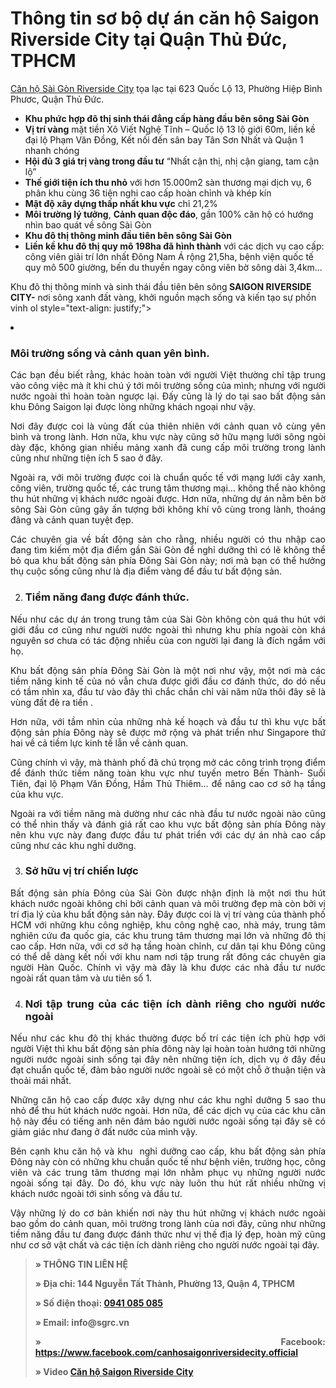 # Thông tin sơ bộ dự án căn hộ Saigon Riverside City tại Quận Thủ Đức, TPHCM
<a href="https://namminh.com.vn/du-an/saigon-riverside-city">Căn hộ Sài Gòn Riverside City</a> tọa lạc tại 623 Quốc Lộ 13, Phường Hiệp Bình Phươc, Quận Thủ Đức. 
<ul>
 	<li><strong>Khu phức hợp đô thị sinh thái đẳng cấp hàng đầu bên sông Sài Gòn</strong></li>
 	<li><strong>Vị trí vàng</strong> mặt tiền Xô Viết Nghệ Tĩnh – Quốc lộ 13 lộ giới 60m, liền kề đại lộ Phạm Văn Đồng, Kết nối đến sân bay Tân Sơn Nhất và Quận 1 nhanh chóng</li>
 	<li><strong>Hội đủ 3 giá trị vàng trong đầu tư</strong> “Nhất cận thị, nhị cận giang, tam cận lộ”</li>
 	<li><strong>Thế giới tiện ích thu nhỏ</strong> với hơn 15.000m2 sàn thương mại dịch vụ, 6 phân khu cùng 36 tiện nghi cao cấp hoàn chỉnh và khép kín</li>
 	<li><strong>Mật độ xây dựng thấp nhất khu vực</strong> chỉ 21,2%</li>
 	<li><strong>Môi trường lý tưởng</strong>, <strong>Cảnh quan độc đáo</strong>, gần 100% căn hộ có hướng nhìn bao quát về sông Sài Gòn</li>
 	<li><strong>Khu đô thị thông minh đầu tiên bên sông Sài Gòn</strong></li>
 	<li><strong>Liền kề khu đô thị quy mô 198ha đã hình thành</strong> với các dịch vụ cao cấp: công viên giải trí lớn nhất Đông Nam Á rộng 21,5ha, bệnh viện quốc tế quy mô 500 giường, bến du thuyền ngay công viên bờ sông dài 3,4km…</li>
</ul> 

Khu đô thị thông minh và sinh thái đầu tiên bên sông<strong> SAIGON RIVERSIDE CITY-</strong> nơi sông xanh đất vàng, khởi nguồn mạch sống và kiến tạo sự phồn vinh 
ol style="text-align: justify;">
 	<li>
<h3><strong>Môi trường sống và cảnh quan yên bình.</strong></h3>
</li>
</ol>
<p style="text-align: justify;">Các bạn đều biết rằng, khác hoàn toàn với người Việt thường chỉ tập trung vào công việc mà ít khi chú ý tới môi trường sống của mình; nhưng với người nước ngoài thì hoàn toàn ngược lại. Đấy cũng là lý do tại sao bất động sản khu Đông Saigon lại được lòng những khách ngoại như vậy.</p>
<p style="text-align: justify;">Nơi đây được coi là vùng đất của thiên nhiên với cảnh quan vô cùng yên bình và trong lành. Hơn nữa, khu vực này cũng sở hữu mạng lưới sông ngòi dày đặc, không gian nhiều mảng xanh đã cung cấp môi trường trong lành cũng như những tiện ích 5 sao ở đây.</p>
<p style="text-align: justify;">Ngoài ra, với môi trường được coi là chuẩn quốc tế với mạng lưới cây xanh, công viên, trường quốc tế, các trung tâm thương mại… không thể nào không thu hút những vị khách nước ngoài được. Hơn nữa, những dự án nằm bên bờ sông Sài Gòn cũng gây ấn tượng bởi không khí vô cùng trong lành, thoáng đãng và cảnh quan tuyệt đẹp.</p>
 
<p style="text-align: justify;">Các chuyên gia về bất động sản cho rằng, nhiều người có thu nhập cao đang tìm kiếm một địa điểm gần Sài Gòn để nghỉ dưỡng thì có lẽ không thể bỏ qua khu bất động sản phía Đông Sài Gòn này; nơi mà bạn có thể hưởng thụ cuộc sống cũng như là địa điểm vàng để đầu tư bất động sản.</p>

<ol style="text-align: justify;" start="2">
 	<li>
<h3><strong>Tiềm năng đang được đánh thức.</strong></h3>
</li>
</ol>
<p style="text-align: justify;">Nếu như các dự án trong trung tâm của Sài Gòn không còn quá thu hút với giới đầu cơ cũng như người nước ngoài thì nhưng khu phía ngoài còn khá nguyên sơ chưa có tác động nhiều của con người lại đang là đích ngắm với họ.</p>
<p style="text-align: justify;">Khu bất động sản phía Đông Sài Gòn là một nơi như vậy, một nơi mà các tiềm năng kinh tế của nó vẫn chưa được giới đầu cơ đánh thức, do dó nếu có tầm nhìn xa, đầu tư vào đây thì chắc chắn chỉ vài năm nữa thôi đây sẽ là vùng đất đẻ ra tiền .</p>
<p style="text-align: justify;">Hơn nữa, với tầm nhìn của những nhà kế hoạch và đầu tư thì khu vực bất động sản phía Đông này sẽ được mở rộng và phát triển như Singapore thứ hai về cả tiềm lực kinh tế lẫn về cảnh quan.</p>
<p style="text-align: justify;">Cũng chính vì vậy, mà thành phố đã chú trọng mở các công trình trọng điểm để đánh thức tiềm năng toàn khu vực như tuyến metro Bến Thành- Suối Tiên, đại lộ Phạm Văn Đồng, Hầm Thủ Thiêm… để nâng cao cơ sở hạ tầng của khu vực.</p>
<p style="text-align: justify;">Ngoài ra với tiềm năng mà dường như các nhà đầu tư nước ngoài nào cũng có thể nhìn thấy và đánh giá rất cao khu vực bất động sản phía Đông này nên khu vực này đang được đầu tư phát triển với các dự án nhà cao cấp cũng như các khu nghỉ dưỡng.</p>

<ol style="text-align: justify;" start="3">
 	<li>
<h3><strong>Sở hữu vị trí chiến lược</strong></h3>
</li>
</ol>
<p style="text-align: justify;">Bất động sản phía Đông của Sài Gòn được nhận định là một nơi thu hút khách nước ngoài không chỉ bởi cảnh quan và môi trường đẹp mà còn bởi vị trí địa lý của khu bất động sản này. Đây được coi là vị trí vàng của thành phố HCM với những khu công nghiệp, khu công nghệ cao, nhà máy, trung tâm nghiên cứu đa quốc gia, các khu trung tâm thương mại lớn và những đô thị cao cấp. Hơn nữa, với cơ sở hạ tầng hoàn chỉnh, cư dân tại khu Đông cũng có thể dễ dàng kết nối với khu nam nơi tập trung rất đông các chuyên gia người Hàn Quốc. Chính vì vậy mà đây là khu được các nhà đầu tư nước ngoài rất quan tâm và ưu tiên số 1.</p>

<ol style="text-align: justify;" start="4">
 	<li>
<h3><strong>Nơi tập trung của các tiện ích dành riêng cho người nước ngoài</strong></h3>
</li>
</ol>
<p style="text-align: justify;">Nếu như các khu đô thị khác thường được bố trí các tiện ích phù hợp với người Việt thì khu bất động sản phía đông này lại hoàn toàn hướng tới những người nước ngoài sinh sống tại đây nên những tiện ích, dịch vụ ở đây đều đạt chuẩn quốc tế, đảm bảo người nước ngoài sẽ có một chỗ ở thuận tiện và thoải mái nhất.</p>
<p style="text-align: justify;">Những căn hộ cao cấp được xây dựng như các khu nghỉ dưỡng 5 sao thu nhỏ để thu hút khách nước ngoài. Hơn nữa, để các dịch vụ của các khu căn hộ này đều có tiếng anh nên đảm bảo người nước ngoài sống tại đây sẽ có giảm giác như đang ở đất nước của mình vậy.</p>
<p style="text-align: justify;">Bên cạnh khu căn hộ và khu  nghỉ dưỡng cao cấp, khu bất động sản phía Đông này còn có những khu chuẩn quốc tế như bệnh viên, trường học, công viên và các trung tâm thương mại lớn nhằm phục vụ những người nước ngoài sống tại đây. Do đó, khu vực này luôn thu hút rất nhiều những vị khách nước ngoài tới sinh sống và đầu tư.</p>
<p style="text-align: justify;">Vậy những lý do cơ bản khiến nơi này thu hút những vị khách nước ngoài bao gồm do cảnh quan, môi trường trong lành của nơi đây, cũng như những tiềm năng đầu tư đang được đánh thức như vị thế địa lý đẹp, hoàn mỹ cũng như cơ sở vật chất và các tiện ích dành riêng cho người nước ngoài tại đây.</p>
<blockquote>
<p style="text-align: justify;"><strong>» THÔNG TIN LIÊN HỆ</strong></p>
<p style="text-align: justify;"><strong>» Địa chỉ: 144 Nguyễn Tất Thành, Phường 13, Quận 4, TPHCM</strong></p>
 <p style="text-align: justify;"><strong>» Số điện thoại: <a href="tel:0941085085">0941 085 085</a></strong></p>
<p style="text-align: justify;"><strong>» Email: info@sgrc.vn</strong></p>
<p style="text-align: justify;"><strong>» Facebook: <a href="https://vi-vn.facebook.com/canhosaigonriversidecity.official/">https://www.facebook.com/canhosaigonriversidecity.official</a></strong></p> 
 <p style="text-align: justify;"><strong>» Video <a href="https://www.youtube.com/watch?v=01PFWCInBQI&t=5s"> Căn hộ Saigon Riverside City</a></strong></p> 
</blockquote>
